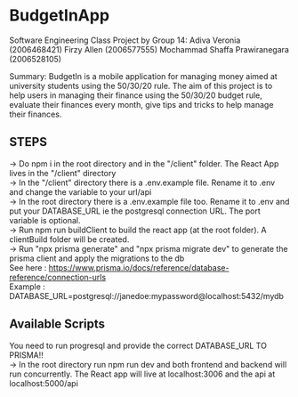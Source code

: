 # BudgetInApp
Software Engineering Class Project by Group 14:
Adiva Veronia (2006468421)
Firzy Allen (2006577555)
Mochammad Shaffa Prawiranegara (2006528105)

Summary: BudgetIn is a mobile application for managing money aimed at university students using the 50/30/20 rule. The aim of this project is to help users in managing their finance using the 50/30/20 budget rule, evaluate their finances every month, give tips and tricks to help manage their finances.

## STEPS
-> Do npm i in the root directory and in the "/client" folder. The React App lives in the "/client" directory \
-> In the "/client" directory there is a .env.example file. Rename it to .env and change the variable to your url/api \
-> In the root directory there is a .env.example file too. Rename it to .env and put your DATABASE_URL ie the postgresql connection URL. The port variable is optional. \
-> Run npm run buildClient to build the react app (at the root folder). A clientBuild folder will be created. \
-> Run "npx prisma generate" and "npx prisma migrate dev" to generate the prisma client and apply the migrations to the db  \
See here : https://www.prisma.io/docs/reference/database-reference/connection-urls \
Example : DATABASE_URL=postgresql://janedoe:mypassword@localhost:5432/mydb 

## Available Scripts
You need to run progresql and provide the correct DATABASE_URL TO PRISMA!!\
-> In the root directory run npm run dev and both frontend and backend will run concurrently. The React app will live at localhost:3006 and the api at localhost:5000/api

